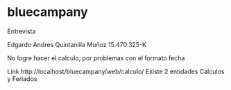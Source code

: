 # bluecampany
Entrevista

Edgardo Andres Quintanilla Muñoz
15.470.325-K

No logre hacer el calculo, por problemas con el formato fecha

Link http://localhost/bluecampany/web/calculo/
Existe 2 entidades Calculos y Feriados
